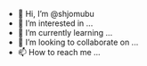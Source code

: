 - 👋 Hi, I’m @shjomubu
- 👀 I’m interested in ...
- 🌱 I’m currently learning ...
- 💞️ I’m looking to collaborate on ...
- 📫 How to reach me ...

<!---
shjomubu/shjomubu is a ✨ special ✨ repository because its `README.md` (this file) appears on your GitHub profile.
You can click the Preview link to take a look at your changes.
--->
